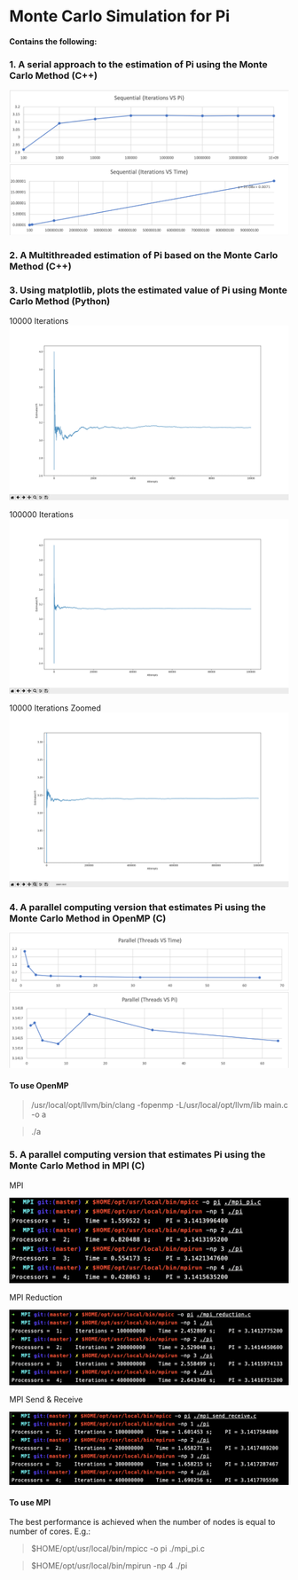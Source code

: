 # Monte Carlo Simulation for Pi
#### Contains the following: ####
  ### 1. A serial approach to the estimation of Pi using the Monte Carlo Method (C++)
  ![demo](Pi/Graphs/Sequential%20-%20Iterations%20VS%20Pi.png)
  ![demo](Pi/Graphs/Sequential%20-%20Iterations%20VS%20Time.png)
  
  
  ### 2. A Multithreaded estimation of Pi based on the Monte Carlo Method (C++)
  
  
  ### 3. Using matplotlib, plots the estimated value of Pi using Monte Carlo Method (Python)
  10000 Iterations
  ![demo](Pi/Graphs/10000.png)
  
  100000 Iterations
  ![demo](Pi/Graphs/100000.png)
  
  10000 Iterations Zoomed
  ![demo](Pi/Graphs/100000-2.png)
  
  
  ### 4. A parallel computing version that estimates Pi using the Monte Carlo Method in OpenMP (C)
  ![demo](Pi/Graphs/Parallel%20-%20Threads%20VS%20Time.png)
  ![demo](Pi/Graphs/Parallel%20-%20Threads%20VS%20Pi.png)
  
  #### To use OpenMP

> /usr/local/opt/llvm/bin/clang -fopenmp -L/usr/local/opt/llvm/lib main.c -o a

> ./a

  
  
  ### 5. A parallel computing version that estimates Pi using the Monte Carlo Method in MPI (C)
  
  MPI
  
  ![demo](Pi/MPI/Pictures/mpi_pi.png)
  
  MPI Reduction
  
  ![demo](Pi/MPI/Pictures/mpi_reduction.png)
  
  MPI Send & Receive
  
  ![demo](Pi/MPI/Pictures/mpi_send_receive.png)

#### To use MPI

The best performance is achieved when the number of nodes is equal to number of cores. E.g.:

> $HOME/opt/usr/local/bin/mpicc -o pi ./mpi_pi.c

> $HOME/opt/usr/local/bin/mpirun -np 4 ./pi

